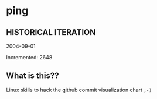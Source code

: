 # ping

## HISTORICAL ITERATION
2004-09-01

Incremented: 2648

## What is this?? 
Linux skills to hack the github commit visualization chart `;-)`
